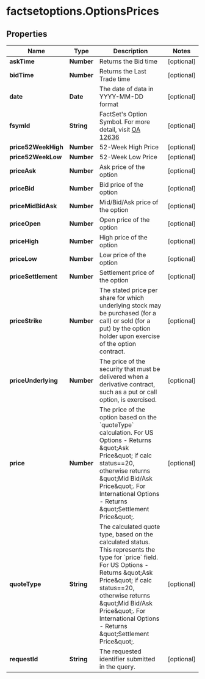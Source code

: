 # factsetoptions.OptionsPrices

## Properties

Name | Type | Description | Notes
------------ | ------------- | ------------- | -------------
**askTime** | **Number** | Returns the Bid time | [optional] 
**bidTime** | **Number** | Returns the Last Trade time | [optional] 
**date** | **Date** | The date of data in YYYY-MM-DD format | [optional] 
**fsymId** | **String** | FactSet&#39;s Option Symbol. For more detail, visit [OA 12636](https://my.apps.factset.com/oa/pages/12636#options) | [optional] 
**price52WeekHigh** | **Number** | 52-Week High Price | [optional] 
**price52WeekLow** | **Number** | 52-Week Low Price | [optional] 
**priceAsk** | **Number** | Ask price of the option | [optional] 
**priceBid** | **Number** | Bid price of the option | [optional] 
**priceMidBidAsk** | **Number** | Mid/Bid/Ask price of the option | [optional] 
**priceOpen** | **Number** | Open price of the option | [optional] 
**priceHigh** | **Number** | High price of the option | [optional] 
**priceLow** | **Number** | Low price of the option | [optional] 
**priceSettlement** | **Number** | Settlement price of the option | [optional] 
**priceStrike** | **Number** | The stated price per share for which underlying stock may be purchased (for a call) or sold (for a put) by the option holder upon exercise of the option contract. | [optional] 
**priceUnderlying** | **Number** | The price of the security that must be delivered when a derivative contract, such as a put or call option, is exercised. | [optional] 
**price** | **Number** | The price of the option based on the &#x60;quoteType&#x60; calculation. For US Options - Returns \&quot;Ask Price\&quot; if calc status&#x3D;&#x3D;20, otherwise returns \&quot;Mid Bid/Ask Price\&quot;. For International Options - Returns \&quot;Settlement Price\&quot;.  | [optional] 
**quoteType** | **String** | The calculated quote type, based on the calculated status. This represents the type for &#x60;price&#x60; field. For US Options - Returns \&quot;Ask Price\&quot; if calc status&#x3D;&#x3D;20, otherwise returns \&quot;Mid Bid/Ask Price\&quot;. For International Options - Returns \&quot;Settlement Price\&quot;.  | [optional] 
**requestId** | **String** | The requested identifier submitted in the query. | [optional] 


